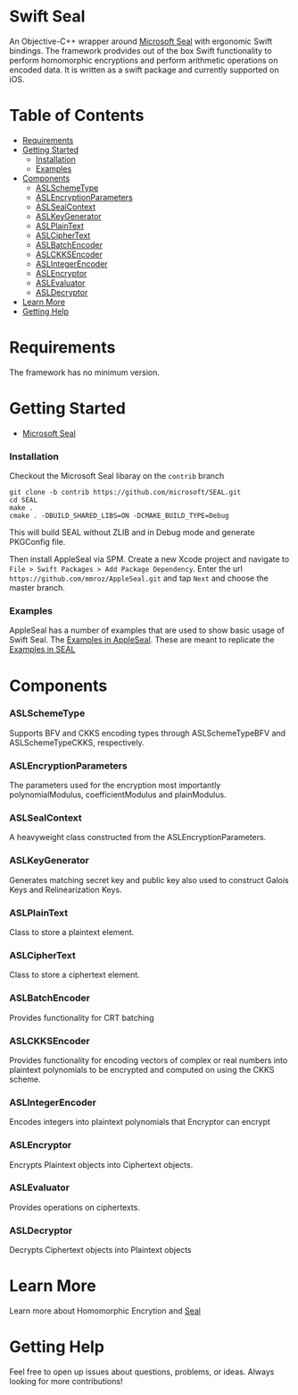 # Swift Seal

An Objective-C++ wrapper around  [Microsoft Seal](https://github.com/microsoft/SEAL) with ergonomic Swift bindings. The framework prodvides out of the box Swift functionality to perform homomorphic encryptions and perform arithmetic operations on encoded data. It is written as a swift package and currently supported on iOS.

# Table of Contents
* [Requirements](#requirements)
* [Getting Started](#getting-started)
    * [Installation](#installation)
    * [Examples](#asl-examples)
* [Components](#components)
   * [ASLSchemeType](#asl-schemeType)
   * [ASLEncryptionParameters](#asl-encryption-parameters)
   * [ASLSealContext](#asl-seal-context")
   * [ASLKeyGenerator](#asl-key-generator)
   * [ASLPlainText](#asl-plain-text)
   * [ASLCipherText](#asl-cipher-text)
   * [ASLBatchEncoder](#asl-batchEncoder)
   * [ASLCKKSEncoder](#asl-ckksEncoder)
   * [ASLIntegerEncoder](#asl-integerEncoder)
   * [ASLEncryptor](#asl-encryptor)
   * [ASLEvaluator](#asl-evaluator)
   * [ASLDecryptor](#asl-decryptor)
* [Learn More](#learn-more)
* [Getting Help](#getting-help)


# Requirements <a name="requirements"></a>

The framework has no minimum version.

# Getting Started <a name="getting-started"></a>

* [Microsoft Seal](https://github.com/microsoft/SEAL) 

### Installation <a name="installation"></a>

Checkout the Microsoft Seal libaray on the `contrib` branch

```
git clone -b contrib https://github.com/microsoft/SEAL.git
cd SEAL
make .
cmake . -DBUILD_SHARED_LIBS=ON -DCMAKE_BUILD_TYPE=Debug
```
This will build SEAL without ZLIB and in Debug mode and generate PKGConfig file.

Then install AppleSeal via SPM. Create a new Xcode project and navigate to `File > Swift Packages > Add Package Dependency`. Enter the url `https://github.com/mmroz/AppleSeal.git` and tap `Next` and choose the master branch.

### Examples <a name="asl-examples"></a>

AppleSeal has a number of examples that are used to show basic usage of Swift Seal. The [Examples in AppleSeal](https://github.com/mmroz/SwiftSeal/tree/master/Tests/AppleSealTests/Examples). These are meant to replicate the [Examples in SEAL](https://github.com/microsoft/SEAL/tree/master/native/examples)

# Components <a name="components"></a>

### ASLSchemeType  <a name="asl-schemeType"></a>
Supports BFV and CKKS encoding types through ASLSchemeTypeBFV and  ASLSchemeTypeCKKS, respectively.

### ASLEncryptionParameters  <a name="asl-encryption-parameters"></a>

The parameters used for the encryption most importantly polynomialModulus, coefficientModulus and plainModulus.

### ASLSealContext  <a name="asl-seal-context"></a>

A heavyweight class constructed from the ASLEncryptionParameters.

### ASLKeyGenerator  <a name="asl-key-generator"></a>

Generates matching secret key and public key also used to construct Galois Keys and Relinearization Keys.

### ASLPlainText  <a name="asl-plain-text"></a>

Class to store a plaintext element.

### ASLCipherText  <a name="asl-cipher-text"></a>

Class to store a ciphertext element.

### ASLBatchEncoder <a name="asl-batchEncoder"></a>

Provides functionality for CRT batching

### ASLCKKSEncoder <a name="asl-ckksEncoder"></a>

Provides functionality for encoding vectors of complex or real numbers into
plaintext polynomials to be encrypted and computed on using the CKKS scheme.

### ASLIntegerEncoder <a name="asl-integerEncoder"></a>

Encodes integers into plaintext polynomials that Encryptor can encrypt

### ASLEncryptor  <a name="asl-encryptor"></a>

Encrypts Plaintext objects into Ciphertext objects.

### ASLEvaluator  <a name="asl-evaluator"></a>

Provides operations on ciphertexts.

### ASLDecryptor  <a name="asl-decryptor"></a>

Decrypts Ciphertext objects into Plaintext objects

# Learn More <a name="learn-more"></a>

Learn more about Homomorphic Encrytion and [Seal](https://www.microsoft.com/en-us/research/project/microsoft-seal/)

# Getting Help <a name="getting-help"></a>

Feel free to open up issues about questions, problems, or ideas. Always looking for more contributions!
